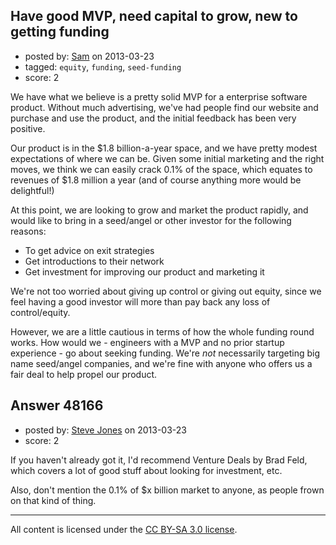 ## Have good MVP, need capital to grow, new to getting funding

- posted by: [Sam](https://stackexchange.com/users/-1/20031-sam) on 2013-03-23
- tagged: `equity`, `funding`, `seed-funding`
- score: 2

We have what we believe is a pretty solid MVP for a enterprise software product. Without much advertising, we've had people find our website and purchase and use the product, and the initial feedback has been very positive.

Our product is in the $1.8 billion-a-year space, and we have pretty modest expectations of where we can be. Given some initial marketing and the right moves, we think we can easily crack 0.1% of the space, which equates to revenues of $1.8 million a year (and of course anything more would be delightful!)

At this point, we are looking to grow and market the product rapidly, and would like to bring in a seed/angel or other investor for the following reasons:

* To get advice on exit strategies
* Get introductions to their network
* Get investment for improving our product and marketing it

We're not too worried about giving up control or giving out equity, since we feel having a good investor will more than pay back any loss of control/equity.

However, we are a little cautious in terms of how the whole funding round works. How would we - engineers with a MVP and no prior startup experience - go about seeking funding. We're *not* necessarily targeting big name seed/angel companies, and we're fine with anyone who offers us a fair deal to help propel our product.


## Answer 48166

- posted by: [Steve Jones](https://stackexchange.com/users/-1/12985-steve-jones) on 2013-03-23
- score: 2

If you haven't already got it, I'd recommend Venture Deals by Brad Feld, which covers a lot of good stuff about looking for investment, etc.

Also, don't mention the 0.1% of $x billion market to anyone, as people frown on that kind of thing.



---

All content is licensed under the [CC BY-SA 3.0 license](https://creativecommons.org/licenses/by-sa/3.0/).
